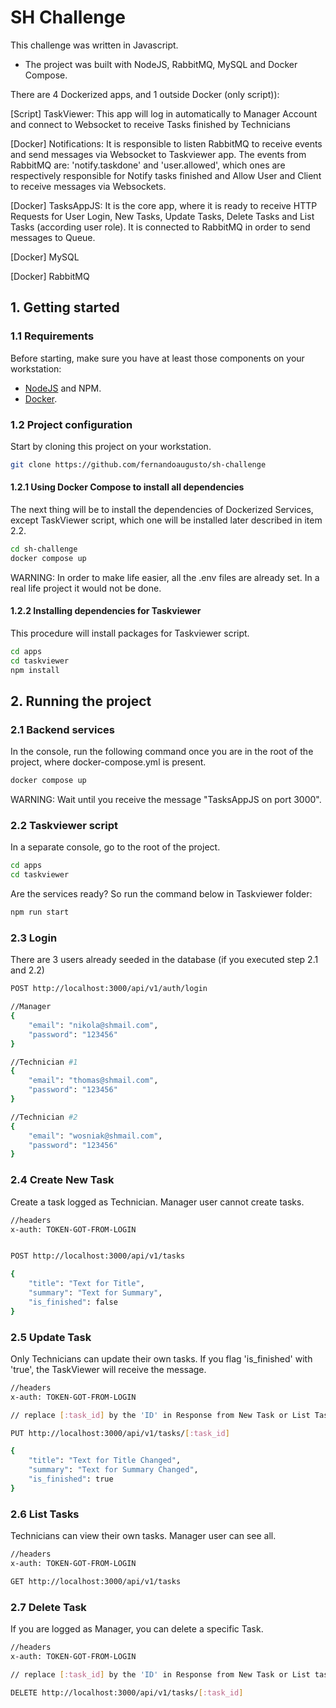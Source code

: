 # SH Challenge

This challenge was written in Javascript.

- The project was built with NodeJS, RabbitMQ, MySQL and Docker Compose.

There are 4 Dockerized apps, and 1 outside Docker (only script)):

[Script] TaskViewer:
This app will log in automatically to Manager Account and connect to Websocket to receive Tasks finished by Technicians

[Docker] Notifications: 
It is responsible to listen RabbitMQ to receive events and send messages via Websocket to Taskviewer app.
The events from RabbitMQ are: 'notify.taskdone' and 'user.allowed', which ones are respectively responsible for Notify tasks finished and Allow User and Client to receive messages via Websockets.

[Docker] TasksAppJS: 
It is the core app, where it is ready to receive HTTP Requests for User Login, New Tasks, Update Tasks, Delete Tasks and List Tasks (according user role). It is connected to RabbitMQ in order to send messages to Queue.

[Docker] MySQL

[Docker] RabbitMQ 

## 1. Getting started

### 1.1 Requirements

Before starting, make sure you have at least those components on your workstation:

- [NodeJS](https://nodejs.org/) and NPM.
- [Docker](https://www.docker.com/).

### 1.2 Project configuration 

Start by cloning this project on your workstation.

``` sh
git clone https://github.com/fernandoaugusto/sh-challenge
```

#### 1.2.1 Using Docker Compose to install all dependencies

The next thing will be to install the dependencies of Dockerized Services, except TaskViewer script, which one will be installed later described in item 2.2.

``` sh
cd sh-challenge
docker compose up
```

WARNING: In order to make life easier, all the .env files are already set. In a real life project it would not be done.

#### 1.2.2 Installing dependencies for Taskviewer

This procedure will install packages for Taskviewer script.

``` sh
cd apps
cd taskviewer
npm install
```

## 2. Running the project

### 2.1 Backend services

In the console, run the following command once you are in the root of the project, where docker-compose.yml is present. 

``` sh
docker compose up
```

WARNING: Wait until you receive the message "TasksAppJS on port 3000".

### 2.2 Taskviewer script

In a separate console, go to the root of the project.

``` sh
cd apps
cd taskviewer
```

Are the services ready?
So run the command below in Taskviewer folder:

``` sh
npm run start
```

### 2.3 Login

There are 3 users already seeded in the database (if you executed step 2.1 and 2.2)

``` sh
POST http://localhost:3000/api/v1/auth/login

//Manager
{
    "email": "nikola@shmail.com",
    "password": "123456"
}

//Technician #1
{
    "email": "thomas@shmail.com",
    "password": "123456"
}

//Technician #2
{
    "email": "wosniak@shmail.com",
    "password": "123456"
}
```

### 2.4 Create New Task

Create a task logged as Technician. Manager user cannot create tasks.

``` sh
//headers
x-auth: TOKEN-GOT-FROM-LOGIN


POST http://localhost:3000/api/v1/tasks

{
    "title": "Text for Title",
    "summary": "Text for Summary",
    "is_finished": false
}

```

### 2.5 Update Task

Only Technicians can update their own tasks.
If you flag 'is_finished' with 'true', the TaskViewer will receive the message.

``` sh
//headers
x-auth: TOKEN-GOT-FROM-LOGIN

// replace [:task_id] by the 'ID' in Response from New Task or List Tasks

PUT http://localhost:3000/api/v1/tasks/[:task_id]

{
    "title": "Text for Title Changed",
    "summary": "Text for Summary Changed",
    "is_finished": true
}

```

### 2.6 List Tasks

Technicians can view their own tasks. Manager user can see all.

``` sh
//headers
x-auth: TOKEN-GOT-FROM-LOGIN

GET http://localhost:3000/api/v1/tasks

```

### 2.7 Delete Task

If you are logged as Manager, you can delete a specific Task.

``` sh
//headers
x-auth: TOKEN-GOT-FROM-LOGIN

// replace [:task_id] by the 'ID' in Response from New Task or List tasks

DELETE http://localhost:3000/api/v1/tasks/[:task_id]

```